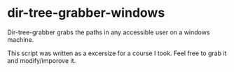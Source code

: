 # dir-tree-grabber-windows
Dir-tree-grabber grabs the paths in any accessible user on a windows machine. 

This script was written as a excersize for a course I took. Feel free to grab it and modify/imporove it. 
